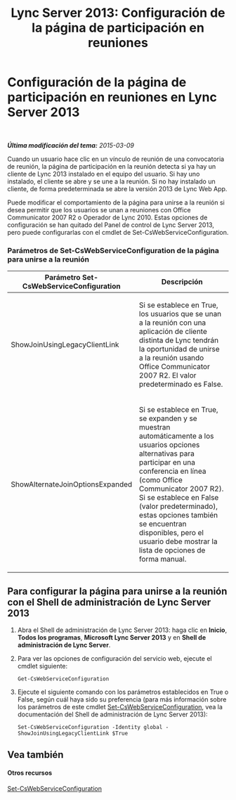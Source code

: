 ﻿---
title: 'Lync Server 2013: Configuración de la página de participación en reuniones'
TOCTitle: Configuración de la página de participación en reuniones
ms:assetid: 45880423-47f4-49af-b825-cbd8e3fc1046
ms:mtpsurl: https://technet.microsoft.com/es-es/library/JJ204861(v=OCS.15)
ms:contentKeyID: 48275099
ms.date: 01/07/2017
mtps_version: v=OCS.15
ms.translationtype: HT
---

# Configuración de la página de participación en reuniones en Lync Server 2013

 

_**Última modificación del tema:** 2015-03-09_

Cuando un usuario hace clic en un vínculo de reunión de una convocatoria de reunión, la página de participación en la reunión detecta si ya hay un cliente de Lync 2013 instalado en el equipo del usuario. Si hay uno instalado, el cliente se abre y se une a la reunión. Si no hay instalado un cliente, de forma predeterminada se abre la versión 2013 de Lync Web App.

Puede modificar el comportamiento de la página para unirse a la reunión si desea permitir que los usuarios se unan a reuniones con Office Communicator 2007 R2 o Operador de Lync 2010. Estas opciones de configuración se han quitado del Panel de control de Lync Server 2013, pero puede configurarlas con el cmdlet de Set-CsWebServiceConfiguration.

### Parámetros de Set-CsWebServiceConfiguration de la página para unirse a la reunión

<table>
<colgroup>
<col style="width: 50%" />
<col style="width: 50%" />
</colgroup>
<thead>
<tr class="header">
<th>Parámetro Set-CsWebServiceConfiguration</th>
<th>Descripción</th>
</tr>
</thead>
<tbody>
<tr class="odd">
<td><p>ShowJoinUsingLegacyClientLink</p></td>
<td><p>Si se establece en True, los usuarios que se unan a la reunión con una aplicación de cliente distinta de Lync tendrán la oportunidad de unirse a la reunión usando Office Communicator 2007 R2. El valor predeterminado es False.</p></td>
</tr>
<tr class="even">
<td><p>ShowAlternateJoinOptionsExpanded</p></td>
<td><p>Si se establece en True, se expanden y se muestran automáticamente a los usuarios opciones alternativas para participar en una conferencia en línea (como Office Communicator 2007 R2). Si se establece en False (valor predeterminado), estas opciones también se encuentran disponibles, pero el usuario debe mostrar la lista de opciones de forma manual.</p></td>
</tr>
</tbody>
</table>


## Para configurar la página para unirse a la reunión con el Shell de administración de Lync Server 2013

1.  Abra el Shell de administración de Lync Server 2013: haga clic en **Inicio**, **Todos los programas**, **Microsoft Lync Server 2013** y en **Shell de administración de Lync Server**.

2.  Para ver las opciones de configuración del servicio web, ejecute el cmdlet siguiente:
    
        Get-CsWebServiceConfiguration

3.  Ejecute el siguiente comando con los parámetros establecidos en True o False, según cuál haya sido su preferencia (para más información sobre los parámetros de este cmdlet [Set-CsWebServiceConfiguration](set-cswebserviceconfiguration.md), vea la documentación del Shell de administración de Lync Server 2013):
    
        Set-CsWebServiceConfiguration -Identity global -ShowJoinUsingLegacyClientLink $True

## Vea también

#### Otros recursos

[Set-CsWebServiceConfiguration](set-cswebserviceconfiguration.md)

